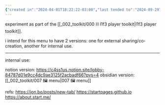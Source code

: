 ```yaml
---
{"created in":"2024-04-01T18:22:22-03:00","last tended to":"2024-09-29T14:30:30-03:00","tags":["experiment","🌿","host","player","lab"],"dg-publish":true,"notestage":["🌿"],"created":"2024-04-01T18:22:22.718-03:00","updated":"2024-11-15T14:14:01.894-03:00","permalink":"/experiments/made-by-me/player/c4ss1us-player-menu/","dgPassFrontmatter":true}
---
```


experiment as part of the [[_002_toolkit/000 ⛓ l1f3 player toolkit\|l1f3 player toolkit]].

i intend for this menu to have 2 versions: one for external sharing/co-creation, another for internal use.

---

internal use:

notion version: https://c4ss1us.notion.site/lobby-84787d01e9cc4dc9ae3125f2acbadf66?pvs=4
obsidian version: [[_002_toolkit/007 🖼 menu\|007 🖼 menu]]

refs: https://jon.bo/posts/new-tab/
https://startpages.github.io
https://about.start.me/